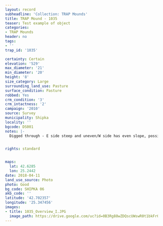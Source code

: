 ```yaml
---
layout: record
subheadline: 'Collection: TRAP Mounds'
title: TRAP Mound - 1035
teaser: Test example of object
categories:
- TRAP Mounds
header: no
tags:
- ''
trap_id: '1035'

certainty: Certain
elevation: '529'
max_diameter: '21'
min_diameter: '20'
height: '8'
size_category: Large
surrounding_land_use: Pasture
surface_condition: Pasture
robbed: Yes
crm_condition: '3'
crm_intactness: '2'
campaign: '2010'
source: Survey
municipality: Shipka
locality: ''
bgcode: DS001
notes: |-
  Digged through - E side steep and uneven/W side has even slope, possibly left unexcavated.


rights: standard


maps:
  lat: 42.6285
  lon: 25.2442
date: 2018-04-11
land_use_source: Photo
photo: Good
bg_code: SHIPKA 06
akb_code: ''
latitude: '42.702357'
longitude: '25.347456'
images:
- title: 1035_Overview_I.JPG
  image_path: https://drive.google.com/uc?id=0B3Rg88wZDQscUWswR0t1bkFrQUk
---
```

